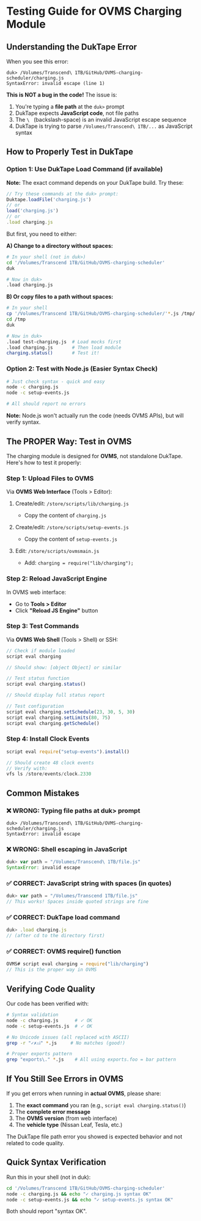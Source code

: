 # Testing Guide for OVMS Charging Module

## Understanding the DukTape Error

When you see this error:
```
duk> /Volumes/Transcend\ 1TB/GitHub/OVMS-charging-scheduler/charging.js
SyntaxError: invalid escape (line 1)
```

**This is NOT a bug in the code!** The issue is:

1. You're typing a **file path** at the `duk>` prompt
2. DukTape expects **JavaScript code**, not file paths
3. The `\ ` (backslash-space) is an invalid JavaScript escape sequence
4. DukTape is trying to parse `/Volumes/Transcend\ 1TB/...` as JavaScript syntax

## How to Properly Test in DukTape

### Option 1: Use DukTape Load Command (if available)

**Note:** The exact command depends on your DukTape build. Try these:

```javascript
// Try these commands at the duk> prompt:
Duktape.loadFile('charging.js')
// or
load('charging.js')
// or
.load charging.js
```

But first, you need to either:

**A) Change to a directory without spaces:**
```bash
# In your shell (not in duk>)
cd '/Volumes/Transcend 1TB/GitHub/OVMS-charging-scheduler'
duk

# Now in duk>
.load charging.js
```

**B) Or copy files to a path without spaces:**
```bash
# In your shell
cp '/Volumes/Transcend 1TB/GitHub/OVMS-charging-scheduler/'*.js /tmp/
cd /tmp
duk

# Now in duk>
.load test-charging.js  # Load mocks first
.load charging.js       # Then load module
charging.status()       # Test it!
```

### Option 2: Test with Node.js (Easier Syntax Check)

```bash
# Just check syntax - quick and easy
node -c charging.js
node -c setup-events.js

# All should report no errors
```

**Note:** Node.js won't actually run the code (needs OVMS APIs), but will verify syntax.

## The PROPER Way: Test in OVMS

The charging module is designed for **OVMS**, not standalone DukTape. Here's how to test it properly:

### Step 1: Upload Files to OVMS

Via **OVMS Web Interface** (Tools > Editor):

1. Create/edit: `/store/scripts/lib/charging.js`
   - Copy the content of `charging.js`

2. Create/edit: `/store/scripts/setup-events.js`
   - Copy the content of `setup-events.js`

3. Edit: `/store/scripts/ovmsmain.js`
   - Add: `charging = require("lib/charging");`

### Step 2: Reload JavaScript Engine

In OVMS web interface:
- Go to **Tools > Editor**
- Click **"Reload JS Engine"** button

### Step 3: Test Commands

Via **OVMS Web Shell** (Tools > Shell) or SSH:

```javascript
// Check if module loaded
script eval charging

// Should show: [object Object] or similar

// Test status function
script eval charging.status()

// Should display full status report

// Test configuration
script eval charging.setSchedule(23, 30, 5, 30)
script eval charging.setLimits(80, 75)
script eval charging.getSchedule()
```

### Step 4: Install Clock Events

```javascript
script eval require("setup-events").install()

// Should create 48 clock events
// Verify with:
vfs ls /store/events/clock.2330
```

## Common Mistakes

### ❌ WRONG: Typing file paths at duk> prompt
```
duk> /Volumes/Transcend\ 1TB/GitHub/OVMS-charging-scheduler/charging.js
SyntaxError: invalid escape
```

### ❌ WRONG: Shell escaping in JavaScript
```javascript
duk> var path = "/Volumes/Transcend\ 1TB/file.js"
SyntaxError: invalid escape
```

### ✅ CORRECT: JavaScript string with spaces (in quotes)
```javascript
duk> var path = "/Volumes/Transcend 1TB/file.js"
// This works! Spaces inside quoted strings are fine
```

### ✅ CORRECT: DukTape load command
```javascript
duk> .load charging.js
// (after cd to the directory first)
```

### ✅ CORRECT: OVMS require() function
```javascript
OVMS# script eval charging = require("lib/charging")
// This is the proper way in OVMS
```

## Verifying Code Quality

Our code has been verified with:

```bash
# Syntax validation
node -c charging.js      # ✓ OK
node -c setup-events.js  # ✓ OK

# No Unicode issues (all replaced with ASCII)
grep -r "✓✗⚠ℹ" *.js     # No matches (good!)

# Proper exports pattern
grep "exports\." *.js    # All using exports.foo = bar pattern
```

## If You Still See Errors in OVMS

If you get errors when running in **actual OVMS**, please share:

1. The **exact command** you ran (e.g., `script eval charging.status()`)
2. The **complete error message**
3. The **OVMS version** (from web interface)
4. The **vehicle type** (Nissan Leaf, Tesla, etc.)

The DukTape file path error you showed is expected behavior and not related to code quality.

## Quick Syntax Verification

Run this in your shell (not in duk):

```bash
cd '/Volumes/Transcend 1TB/GitHub/OVMS-charging-scheduler'
node -c charging.js && echo "✓ charging.js syntax OK"
node -c setup-events.js && echo "✓ setup-events.js syntax OK"
```

Both should report "syntax OK".
